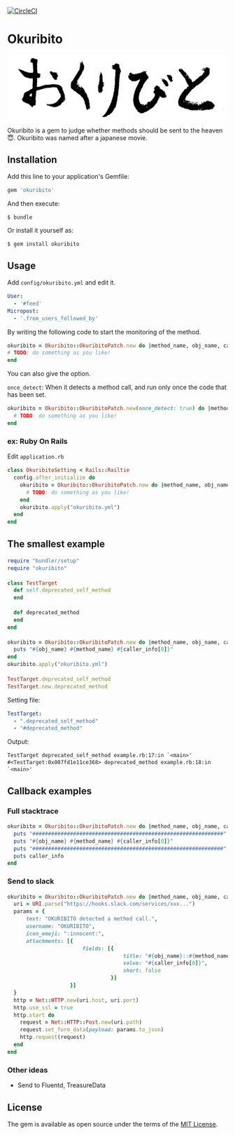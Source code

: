 [![CircleCI](https://circleci.com/gh/muramurasan/okuribito/tree/master.svg?style=svg)](https://circleci.com/gh/muramurasan/okuribito/tree/master)

# Okuribito

![okuribito](okuribito_logo.png)

Okuribito is a gem to judge whether methods should be sent to the heaven :innocent:.
Okuribito was named after a japanese movie.

## Installation

Add this line to your application's Gemfile:

```ruby
gem 'okuribito'
```

And then execute:

    $ bundle

Or install it yourself as:

    $ gem install okuribito

## Usage

Add `config/okuribito.yml` and edit it.

```yml
User:
  - '#feed'
Micropost:
  - '.from_users_followed_by'
```

By writing the following code to start the monitoring of the method.

```ruby
okuribito = Okuribito::OkuribitoPatch.new do |method_name, obj_name, caller_info|
# TODO: do something as you like!
end
```

You can also give the option.

`once_detect`: When it detects a method call, and run only once the code that has been set.

```ruby
okuribito = Okuribito::OkuribitoPatch.new(once_detect: true) do |method_name, obj_name, caller_info|
  # TODO: do something as you like!
end
```

### ex: Ruby On Rails

Edit `application.rb`

```ruby
class OkuribitoSetting < Rails::Railtie
  config.after_initialize do
    okuribito = Okuribito::OkuribitoPatch.new do |method_name, obj_name, caller_info|
      # TODO: do something as you like!
    end
    okuribito.apply("okuribito.yml")
  end
end
```

## The smallest example

```ruby
require "bundler/setup"
require "okuribito"

class TestTarget
  def self.deprecated_self_method
  end

  def deprecated_method
  end
end

okuribito = Okuribito::OkuribitoPatch.new do |method_name, obj_name, caller_info|
  puts "#{obj_name} #{method_name} #{caller_info[0]}"
end
okuribito.apply("okuribito.yml")

TestTarget.deprecated_self_method
TestTarget.new.deprecated_method
```

Setting file:

```okuribito.yml
TestTarget:
  - ".deprecated_self_method"
  - "#deprecated_method"

```

Output:

```output
TestTarget deprecated_self_method example.rb:17:in `<main>'
#<TestTarget:0x007fd1e11ce368> deprecated_method example.rb:18:in `<main>'
```

## Callback examples

### Full stacktrace

```ruby
okuribito = Okuribito::OkuribitoPatch.new do |method_name, obj_name, caller_info|
  puts "#############################################################"
  puts "#{obj_name} #{method_name} #{caller_info[0]}"
  puts "#############################################################"
  puts caller_info
end
```

### Send to slack

```ruby
okuribito = Okuribito::OkuribitoPatch.new do |method_name, obj_name, caller_info|
  uri = URI.parse("https://hooks.slack.com/services/xxx...")
  params = {
      text: "OKURIBITO detected a method call.",
      username: "OKURIBITO",
      icon_emoji: ":innocent:",
      attachments: [{
                        fields: [{
                                     title: "#{obj_name}::#{method_name}",
                                     value: "#{caller_info[0]}",
                                     short: false
                                 }]
                    }]
  }
  http = Net::HTTP.new(uri.host, uri.port)
  http.use_ssl = true
  http.start do
    request = Net::HTTP::Post.new(uri.path)
    request.set_form_data(payload: params.to_json)
    http.request(request)
  end
end
```

### Other ideas
- Send to Fluentd, TreasureData

## License

The gem is available as open source under the terms of the [MIT License](http://opensource.org/licenses/MIT).

